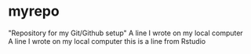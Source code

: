 # myrepo
"Repository for my Git/Github setup"
A line I wrote on my local computer  
A line I wrote on my local computer
this is a line from Rstudio

